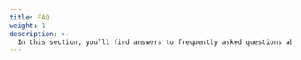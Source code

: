 ```yaml
---
title: FAQ
weight: 1
description: >-
  In this section, you’ll find answers to frequently asked questions about Charles.
---
```


